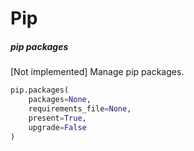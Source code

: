 # Pip

##### pip packages

[Not implemented] Manage pip packages.

```py
pip.packages(
    packages=None,
    requirements_file=None,
    present=True,
    upgrade=False
)
```
